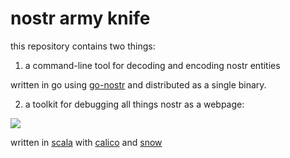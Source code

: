 # nostr army knife

this repository contains two things:

1. a command-line tool for decoding and encoding nostr entities

written in go using [go-nostr](https://github.com/nbd-wtf/go-nostr) and distributed as a single binary.

2. a toolkit for debugging all things nostr as a webpage:

![](https://user-images.githubusercontent.com/1653275/227681805-0cd20b39-de0d-4fcb-abb4-de3283404e8f.png)

written in [scala](https://scala-lang.org/) with [calico](https://www.armanbilge.com/calico/) and [snow](https://github.com/fiatjaf/snow)
